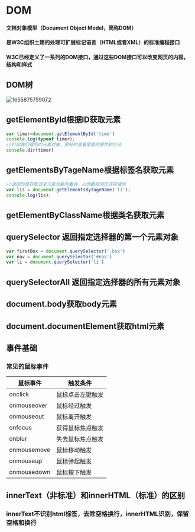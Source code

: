 # DOM

#### 文档对象模型（Document Object  Model，简称DOM）

#### 是W3C组织土建的处理可扩展标记语言（HTML或者XML）的标准编程接口

#### W3C已经定义了一系列的DOM接口，通过这些DOM接口可以改变网页的内容，结构和样式

## DOM树

![1655875759072](https://aruiblogimages.oss-cn-hangzhou.aliyuncs.com/img/1655875759072.png)

## getElementById根据ID获取元素

```javascript
var timer=document.getElementById('time')
console.log(typeof timer);
//打印我们返回的元素对象，更好的查看里面的属性和方法
console.dir(timer)
```

## getElementsByTageName根据标签名获取元素

```javascript
//返回的是获取过来元素对象的集合，以伪数组的形式存储的
var lis = document.getElementsByTageName('li');
console.log(lis);
```

## getElementByClassName根据类名获取元素

## querySelector 返回指定选择器的第一个元素对象

```javascript
var firstBox = document.querySelector('.box')
var nav = document.querySelector('#nav')
var li = document.querySelector('li')
```

## querySelectorAll 返回指定选择器的所有元素对象

## document.body获取body元素

## document.documentElement获取html元素

## 事件基础

### 常见的鼠标事件

| 鼠标事件    | 触发条件         |
| ----------- | ---------------- |
| onclick     | 鼠标点击左键触发 |
| onmouseover | 鼠标经过触发     |
| onmouseout  | 鼠标离开触发     |
| onfocus     | 获得鼠标焦点触发 |
| onblur      | 失去鼠标焦点触发 |
| onmousemove | 鼠标移动触发     |
| onmouseup   | 鼠标弹起触发     |
| onmousedown | 鼠标按下触发     |

## innerText（非标准）和innerHTML（标准）的区别

### innerText不识别html标签，去除空格换行，innerHTML识别，保留空格和换行

